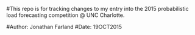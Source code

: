 #This repo is for tracking changes to my entry into the 2015 probabilistic load forecasting competition @ UNC Charlotte.

#Author: Jonathan Farland
#Date: 19OCT2015
